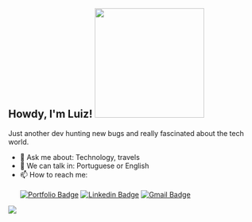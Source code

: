 <h2> Howdy, I'm Luiz! <img src="https://i.imgur.com/JoF35Do.gif" width="220"></h2>

Just another dev hunting new bugs and really fascinated about the tech world.

- 💬 Ask me about: Technology, travels
- 📣 We can talk in: Portuguese or English
- 📫 How to reach me: <br/><br/>
[![Portfolio Badge](https://img.shields.io/badge/Blog-llouiz.github.io%2Fme-black)](https://llouiz.github.io/me/)
[![Linkedin Badge](https://img.shields.io/badge/-LinkedIn-blue?style=flat-square&logo=Linkedin&logoColor=white&link=https://www.linkedin.com/in/luiz-carlos5/)](https://www.linkedin.com/in/luiz-carlos5/)
[![Gmail Badge](https://img.shields.io/badge/-luiz.carlos.techie%40gmail.com-008080?style=flat-square&logo=Gmail&logoColor=white&link=mailto:luiz.carlos.techie@gmail.com)](mailto:luiz.carlos.techie@gmail.com)

<p>
  <img src="https://github-readme-stats.vercel.app/api/top-langs/?username=gcairesdev&layout=compact" /> 
</p>
